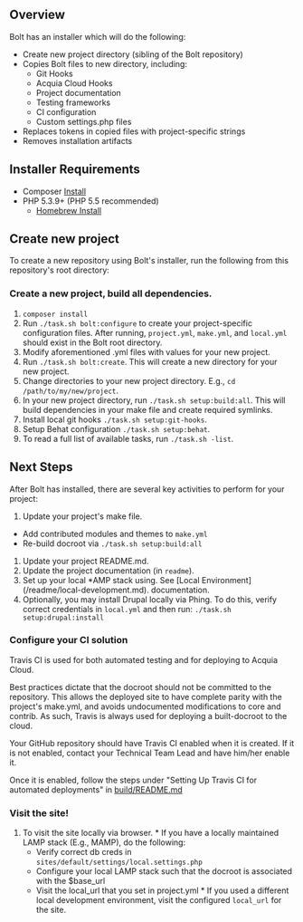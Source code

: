 ## Overview

Bolt has an installer which will do the following:

* Create new project directory (sibling of the Bolt repository)
* Copies Bolt files to new directory, including:
  * Git Hooks
  * Acquia Cloud Hooks
  * Project documentation
  * Testing frameworks
  * CI configuration
  * Custom settings.php files
* Replaces tokens in copied files with project-specific strings
* Removes installation artifacts

## Installer Requirements

* Composer [Install](https://getcomposer.org/doc/00-intro.md#globally)
* PHP 5.3.9+ (PHP 5.5 recommended)
  * [Homebrew Install](https://lastzero.net/2013/08/howto-install-php-5-5-and-phpunit-on-os-x-via-homebrew/)

## Create new project

To create a new repository using Bolt's installer, run the
following from this repository's root directory:

### Create a new project, build all dependencies.

1. `composer install`
1. Run `./task.sh bolt:configure` to create your project-specific
   configuration files. After running, `project.yml`, `make.yml`,
   and `local.yml` should exist in the Bolt root directory.
1. Modify aforementioned .yml files with values for your new project.
1. Run `./task.sh bolt:create`. This will create a new directory for your new
   project.
1. Change directories to your new project directory.
   E.g., `cd /path/to/my/new/project`.
1. In your new project directory, run `./task.sh setup:build:all`.
   This will build dependencies in your make file and create required
   symlinks.
1. Install local git hooks `./task.sh setup:git-hooks`.
1. Setup Behat configuration `./task.sh setup:behat`.
1. To read a full list of available tasks, run `./task.sh -list`.

## Next Steps

After Bolt has installed, there are several key activities to perform for your
project:

1. Update your project's make file.
  * Add contributed modules and themes to `make.yml`
  * Re-build docroot via `./task.sh setup:build:all`
1. Update your project README.md.
1. Update the project documentation (in `readme`).
1. Set up your local \*AMP stack using. See [Local Environment]
   (/readme/local-development.md). documentation.
1. Optionally, you may install Drupal locally via Phing. To do this, verify
   correct credentials in `local.yml` and then run:
   `./task.sh setup:drupal:install`

### Configure your CI solution

Travis CI is used for both automated testing and for deploying to Acquia Cloud.

Best practices dictate that the docroot should not be committed to the
repository. This allows the deployed site to have complete parity with the
project's make.yml, and avoids undocumented modifications to core and contrib.
As such, Travis is always used for deploying a built-docroot to the cloud.

Your GitHub repository should have Travis CI enabled when it is created. If it
is not enabled, contact your Technical Team Lead and have him/her enable it.

Once it is enabled, follow the steps under
"Setting Up Travis CI for automated deployments" in [build/README.md](/build/README.md)

### Visit the site!

  1. To visit the site locally via browser.
    * If you have a locally maintained LAMP stack (E.g., MAMP), do the following:
      * Verify correct db creds in `sites/default/settings/local.settings.php`
      * Configure your local LAMP stack such that the docroot is associated with
        the $base_url
      * Visit the local_url that you set in project.yml
    * If you used a different local development environment, visit the 
      configured `local_url` for the site.
